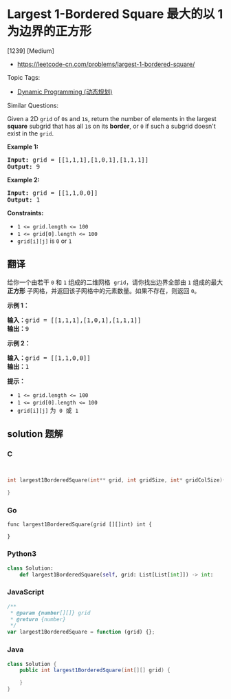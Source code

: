 # Largest 1-Bordered Square 最大的以 1 为边界的正方形

[1239] [Medium]

- https://leetcode-cn.com/problems/largest-1-bordered-square/

Topic Tags:

- [Dynamic Programming (动态规划)](https://leetcode-cn.com/tag/dynamic-programming/)

Similar Questions:

Given a 2D `grid` of `0`s and `1`s, return the number of elements in the largest **square** subgrid that has all `1`s on its **border**, or `0` if such a subgrid doesn't exist in the `grid`.

**Example 1:**

<pre><strong>Input:</strong> grid = [[1,1,1],[1,0,1],[1,1,1]]
<strong>Output:</strong> 9
</pre>

**Example 2:**

<pre><strong>Input:</strong> grid = [[1,1,0,0]]
<strong>Output:</strong> 1
</pre>

**Constraints:**

- `1 <= grid.length <= 100`
- `1 <= grid[0].length <= 100`
- `grid[i][j]` is `0` or `1`

## 翻译

给你一个由若干 `0` 和 `1` 组成的二维网格  `grid`，请你找出边界全部由 `1` 组成的最大 **正方形** 子网格，并返回该子网格中的元素数量。如果不存在，则返回 `0`。

**示例 1：**

<pre><strong>输入：</strong>grid = [[1,1,1],[1,0,1],[1,1,1]]
<strong>输出：</strong>9
</pre>

**示例 2：**

<pre><strong>输入：</strong>grid = [[1,1,0,0]]
<strong>输出：</strong>1
</pre>

**提示：**

- `1 <= grid.length <= 100`
- `1 <= grid[0].length <= 100`
- `grid[i][j]` 为  `0`  或  `1`

## solution 题解

### C

```c


int largest1BorderedSquare(int** grid, int gridSize, int* gridColSize){

}


```

### Go

```golang
func largest1BorderedSquare(grid [][]int) int {

}
```

### Python3

```python
class Solution:
    def largest1BorderedSquare(self, grid: List[List[int]]) -> int:

```

### JavaScript

```javascript
/**
 * @param {number[][]} grid
 * @return {number}
 */
var largest1BorderedSquare = function (grid) {};
```

### Java

```java
class Solution {
    public int largest1BorderedSquare(int[][] grid) {

    }
}
```
